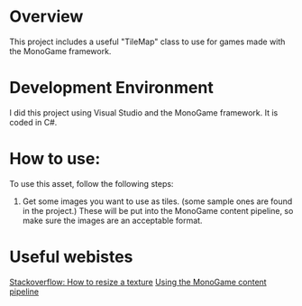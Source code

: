 # Overview

This project includes a useful "TileMap" class to use for games made with the MonoGame framework. 

# Development Environment

I did this project using Visual Studio and the MonoGame framework. It is coded in C#.

# How to use:

To use this asset, follow the following steps:
1. Get some images you want to use as tiles. (some sample ones are found in the project.) These will be put into the MonoGame content pipeline, so make sure the images are an acceptable format. 

# Useful webistes
[Stackoverflow: How to resize a texture](https://stackoverflow.com/questions/4349590/resize-and-load-a-texture2d-in-xna)
[Using the MonoGame content pipeline](https://docs.monogame.net/articles/content/using_mgcb_editor.html)
